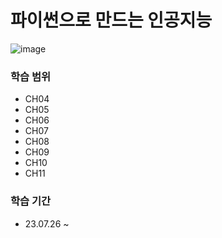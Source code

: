 # 파이썬으로 만드는 인공지능

![image](https://github.com/MIMjae/ai-in-python/assets/84848848/929d9f12-c9d2-42f1-a379-50be3d5dbfc6)

### 학습 범위

- CH04
- CH05
- CH06
- CH07
- CH08
- CH09
- CH10
- CH11

### 학습 기간

- 23.07.26 ~ 

